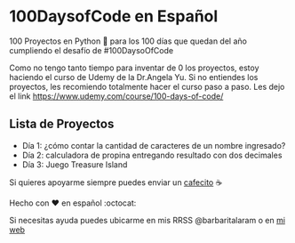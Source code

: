 # 100DaysofCode en Español

100 Proyectos en Python :snake: para los 100 días que quedan del año cumpliendo el desafío de #100DaysoOfCode

Como no tengo tanto tiempo para inventar de 0 los proyectos, estoy haciendo el curso de Udemy de la Dr.Angela Yu. Si no entiendes los proyectos, les recomiendo totalmente hacer el curso paso a paso. 
Les dejo el link <https://www.udemy.com/course/100-days-of-code/>

## Lista de Proyectos
- Día 1: ¿cómo contar la cantidad de caracteres de un nombre ingresado?
- Día 2: calculadora de propina entregando resultado con dos decimales
- Día 3: Juego Treasure Island


Si quieres apoyarme siempre puedes enviar un [cafecito][cafecito] :coffee:

Hecho con :hearts: en español :octocat:

Si necesitas ayuda puedes ubicarme en mis RRSS @barbaritalaram o en [mi web][web_blara] 


[web_blara]: https://www.barbaritalara.com
[cafecito]: https://www.buymeacoffee.com/barbaritalaram